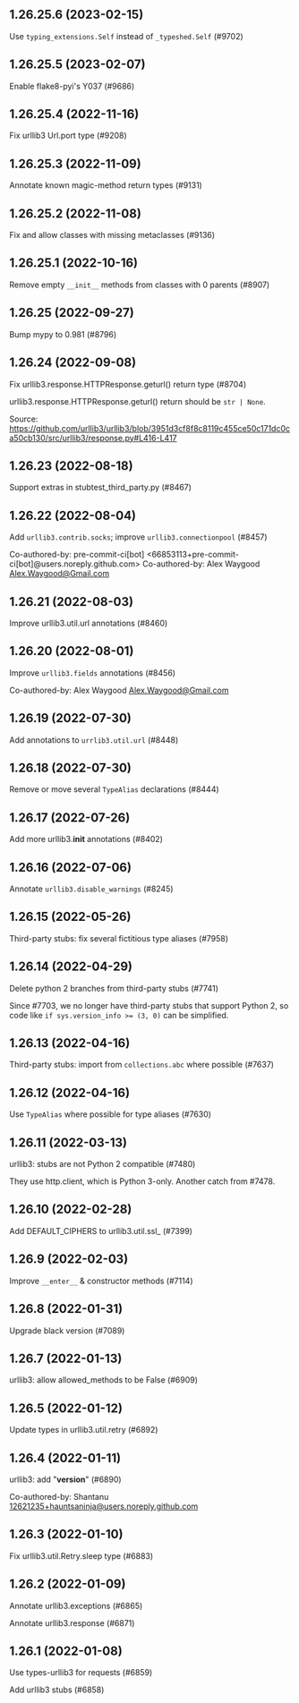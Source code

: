## 1.26.25.6 (2023-02-15)

Use `typing_extensions.Self` instead of `_typeshed.Self` (#9702)

## 1.26.25.5 (2023-02-07)

Enable flake8-pyi's Y037 (#9686)

## 1.26.25.4 (2022-11-16)

Fix urllib3 Url.port type (#9208)

## 1.26.25.3 (2022-11-09)

Annotate known magic-method return types (#9131)

## 1.26.25.2 (2022-11-08)

Fix and allow classes with missing metaclasses (#9136)

## 1.26.25.1 (2022-10-16)

Remove empty `__init__` methods from classes with 0 parents (#8907)

## 1.26.25 (2022-09-27)

Bump mypy to 0.981 (#8796)

## 1.26.24 (2022-09-08)

Fix urllib3.response.HTTPResponse.geturl() return type (#8704)

urllib3.response.HTTPResponse.geturl() return should be `str | None`.

Source: https://github.com/urllib3/urllib3/blob/3951d3cf8f8c8119c455ce50c171dc0ca50cb130/src/urllib3/response.py#L416-L417

## 1.26.23 (2022-08-18)

Support extras in stubtest_third_party.py (#8467)

## 1.26.22 (2022-08-04)

Add `urllib3.contrib.socks`; improve `urllib3.connectionpool` (#8457)

Co-authored-by: pre-commit-ci[bot] <66853113+pre-commit-ci[bot]@users.noreply.github.com>
Co-authored-by: Alex Waygood <Alex.Waygood@Gmail.com>

## 1.26.21 (2022-08-03)

Improve urllib3.util.url annotations (#8460)

## 1.26.20 (2022-08-01)

Improve `urllib3.fields` annotations (#8456)

Co-authored-by: Alex Waygood <Alex.Waygood@Gmail.com>

## 1.26.19 (2022-07-30)

Add annotations to `urrlib3.util.url` (#8448)

## 1.26.18 (2022-07-30)

Remove or move several `TypeAlias` declarations (#8444)

## 1.26.17 (2022-07-26)

Add more urllib3.__init__ annotations (#8402)

## 1.26.16 (2022-07-06)

Annotate `urllib3.disable_warnings` (#8245)

## 1.26.15 (2022-05-26)

Third-party stubs: fix several fictitious type aliases (#7958)

## 1.26.14 (2022-04-29)

Delete python 2 branches from third-party stubs (#7741)

Since #7703, we no longer have third-party stubs that support Python 2, so code like `if sys.version_info >= (3, 0)` can be simplified.

## 1.26.13 (2022-04-16)

Third-party stubs: import from `collections.abc` where possible (#7637)

## 1.26.12 (2022-04-16)

Use `TypeAlias` where possible for type aliases (#7630)

## 1.26.11 (2022-03-13)

urllib3: stubs are not Python 2 compatible (#7480)

They use http.client, which is Python 3-only. Another catch from #7478.

## 1.26.10 (2022-02-28)

Add DEFAULT_CIPHERS to urllib3.util.ssl_ (#7399)

## 1.26.9 (2022-02-03)

Improve `__enter__` & constructor methods (#7114)

## 1.26.8 (2022-01-31)

Upgrade black version (#7089)

## 1.26.7 (2022-01-13)

urllib3: allow allowed_methods to be False (#6909)

## 1.26.5 (2022-01-12)

Update types in urllib3.util.retry (#6892)

## 1.26.4 (2022-01-11)

urllib3: add "__version__" (#6890)

Co-authored-by: Shantanu <12621235+hauntsaninja@users.noreply.github.com>

## 1.26.3 (2022-01-10)

Fix urllib3.util.Retry.sleep type (#6883)

## 1.26.2 (2022-01-09)

Annotate urllib3.exceptions (#6865)

Annotate urllib3.response (#6871)

## 1.26.1 (2022-01-08)

Use types-urllib3 for requests (#6859)

Add urllib3 stubs (#6858)

